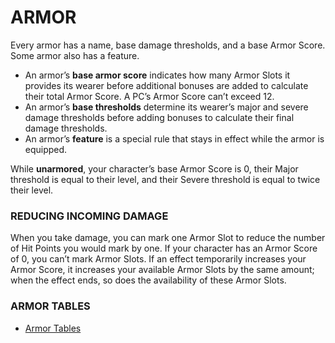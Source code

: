 # ARMOR

Every armor has a name, base damage thresholds, and a base Armor Score. Some armor also has a feature.

- An armor’s **base armor score** indicates how many Armor Slots it provides its wearer before additional bonuses are added to calculate their total Armor Score. A PC’s Armor Score can’t exceed 12.
- An armor’s **base thresholds** determine its wearer’s major and severe damage thresholds before adding bonuses to calculate their final damage thresholds.
- An armor’s **feature** is a special rule that stays in effect while the armor is equipped.

While **unarmored**, your character’s base Armor Score is 0, their Major threshold is equal to their level, and their Severe threshold is equal to twice their level.

### REDUCING INCOMING DAMAGE

When you take damage, you can mark one Armor Slot to reduce the number of Hit Points you would mark by one. If your character has an Armor Score of 0, you can’t mark Armor Slots. If an effect temporarily increases your Armor Score, it increases your available Armor Slots by the same amount; when the effect ends, so does the availability of these Armor Slots.

### ARMOR TABLES

- [Armor Tables](../contents/Armor%20Tables.md)

